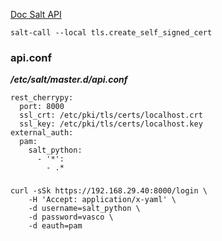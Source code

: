 [Doc Salt API](https://docs.saltproject.io/en/latest/ref/netapi/all/salt.netapi.rest_cherrypy.html)
```
salt-call --local tls.create_self_signed_cert
```

### api.conf
***/etc/salt/master.d/api.conf***
```
rest_cherrypy:
  port: 8000
  ssl_crt: /etc/pki/tls/certs/localhost.crt
  ssl_key: /etc/pki/tls/certs/localhost.key
external_auth:
  pam:
    salt_python:
      - '*':
        - .*

```

### 
```
curl -sSk https://192.168.29.40:8000/login \
    -H 'Accept: application/x-yaml' \
    -d username=salt_python \
    -d password=vasco \
    -d eauth=pam

```
